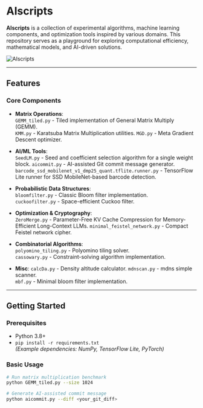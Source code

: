 # AIscripts #

**AIscripts** is a collection of experimental algorithms, machine learning components, and optimization tools inspired by various domains. This repository serves as a playground for exploring computational efficiency, mathematical models, and AI-driven solutions.

![AIscripts](https://img.shields.io/badge/Status-Experimental-orange)

---

## Features

### Core Components
- **Matrix Operations**:  
  `GEMM_tiled.py` - Tiled implementation of General Matrix Multiply (GEMM).  
  `KMM.py` - Karatsuba Matrix Multiplication utilities.
  `MGD.py` - Meta Gradient Descent optimizer.  

- **AI/ML Tools**:  
  `SeedLM.py` - Seed and coefficient selection algorithm for a single weight block.
  `aicommit.py` - AI-assisted Git commit message generator.  
  `barcode_ssd_mobilenet_v1_dmp25_quant.tflite.runner.py` - TensorFlow Lite runner for SSD MobileNet-based barcode detection.  

- **Probabilistic Data Structures**:  
  `bloomfilter.py` - Classic Bloom filter implementation.  
  `cuckoofilter.py` - Space-efficient Cuckoo filter.  

- **Optimization & Cryptography**:  
  `ZeroMerge.py` - Parameter-Free KV Cache Compression for Memory-Efficient Long-Context LLMs. 
  `minimal_feistel_network.py` - Compact Feistel network cipher.  

- **Combinatorial Algorithms**:  
  `polyomino_tiling.py` - Polyomino tiling solver.  
  `cassowary.py` - Constraint-solving algorithm implementation.  


- **Misc**:
  `calcDa.py` - Density altitude calculator.
  `mdnscan.py` - mdns simple scanner.  
  `mbf.py` - Minimal bloom filter implementation. 

---

## Getting Started

### Prerequisites
- Python 3.8+
- `pip install -r requirements.txt`  
  *(Example dependencies: NumPy, TensorFlow Lite, PyTorch)*

### Basic Usage
```bash
# Run matrix multiplication benchmark
python GEMM_tiled.py --size 1024

# Generate AI-assisted commit message
python aicommit.py --diff <your_git_diff>
